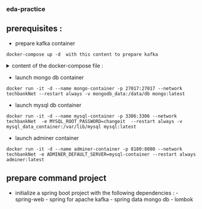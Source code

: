 ### eda-practice

## prerequisites :
- prepare kafka container 
```shell
docker-compose up -d  with this content to prepare kafka 
```
<details>
  
  <summary> content of the docker-compose file : </summary>
  
```shell
version: "3.4"

services:
  zookeeper:
    image: bitnami/zookeeper
    restart: always
    ports:
      - "2181:2181"
    volumes:
      - "zookeeper_data:/bitnami"
    environment:
      - ALLOW_ANONYMOUS_LOGIN=yes
  kafka:
    image: bitnami/kafka
    ports:
      - "9092:9092"
    restart: always
    volumes:
      - "kafka_data:/bitnami"
    environment:
      - KAFKA_ZOOKEEPER_CONNECT=zookeeper:2181
      - ALLOW_PLAINTEXT_LISTENER=yes
      - KAFKA_LISTENERS=PLAINTEXT://:9092
      - KAFKA_ADVERTISED_LISTENERS=PLAINTEXT://localhost:9092
    depends_on:
      - zookeeper

volumes:
  zookeeper_data:
    driver: local
  kafka_data:
    driver: local
   
networks:
  default:
    external:
      name: techbankNet
```

  </details>
  
 
- launch mongo db container

```shell
docker run -it -d --name mongo-container -p 27017:27017 --network techbankNet --restart always -v mongodb_data:/data/db mongo:latest
```
- launch mysql db container
```shell
docker run -it -d --name mysql-container -p 3306:3306 --network techbankNet  -e MYSQL_ROOT_PASSWORD=changeit  --restart always -v mysql_data_container:/var/lib/mysql mysql:latest
```

- launch adminer container
```shell
docker run -it -d --name adminer-container -p 8180:8080 --network techbankNet -e ADMINER_DEFAULT_SERVER=mysql-container --restart always adminer:latest
```
## prepare command project
- initialize a spring boot project with the following dependencies :
      - spring-web
      - spring for apache kafka
      - spring data mongo db
      - lombok
 
 


